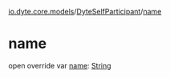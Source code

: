 [io.dyte.core.models](../index.md)/[DyteSelfParticipant](index.md)/[name](name.md)

# name


open override var [name](name.md): [String](https://kotlinlang.org/api/latest/jvm/stdlib/kotlin/-string/index.html)
